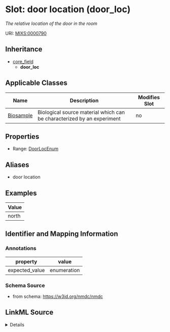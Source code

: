 # Slot: door location (door_loc)


_The relative location of the door in the room_



URI: [MIXS:0000790](https://w3id.org/mixs/0000790)




## Inheritance

* [core_field](core_field.md)
    * **door_loc**





## Applicable Classes

| Name | Description | Modifies Slot |
| --- | --- | --- |
[Biosample](Biosample.md) | Biological source material which can be characterized by an experiment |  no  |







## Properties

* Range: [DoorLocEnum](DoorLocEnum.md)



## Aliases


* door location




## Examples

| Value |
| --- |
| north |

## Identifier and Mapping Information





### Annotations

| property | value |
| --- | --- |
| expected_value | enumeration || occurrence | 1 |



### Schema Source


* from schema: https://w3id.org/nmdc/nmdc




## LinkML Source

<details>
```yaml
name: door_loc
annotations:
  expected_value:
    tag: expected_value
    value: enumeration
  occurrence:
    tag: occurrence
    value: '1'
description: The relative location of the door in the room
title: door location
examples:
- value: north
from_schema: https://w3id.org/nmdc/nmdc
aliases:
- door location
rank: 1000
is_a: core field
slot_uri: MIXS:0000790
multivalued: false
alias: door_loc
domain_of:
- Biosample
range: door_loc_enum

```
</details>